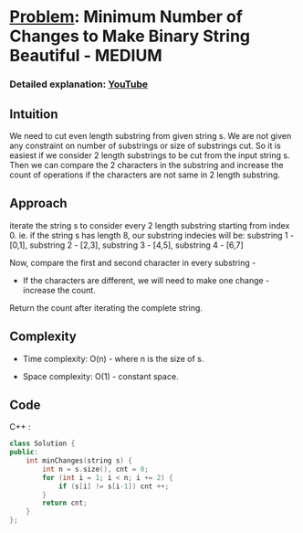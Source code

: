 
# [Problem](https://leetcode.com/problems/minimum-number-of-changes-to-make-binary-string-beautiful): Minimum Number of Changes to Make Binary String Beautiful - MEDIUM

### Detailed explanation: [YouTube](https://www.youtube.com/watch?v=7gukgrVzPFE)
## Intuition
We need to cut even length substring from given string s. We are not given any constraint on number of substrings or size of substrings cut. 
So it is easiest if we consider 2 length substrings to be cut from the input string s. Then we can compare the 2 characters in the substring and increase the count of operations if the characters are not same in 2 length substring.

## Approach
iterate the string s to consider every 2 length substring starting from index 0.
ie. if the string s has length 8, our substring indecies will be: 
substring 1 - [0,1], 
substring 2 - [2,3], 
substring 3 - [4,5], 
substring 4 - [6,7]

Now, compare the first and second character in every substring -
- If the characters are different, we will need to make one change - increase the count.

Return the count after iterating the complete string.

## Complexity
- Time complexity:
O(n) - where n is the size of s.

- Space complexity:
  O(1) - constant space.

## Code
C++ : 
```cpp []
class Solution {
public:
    int minChanges(string s) {
        int n = s.size(), cnt = 0;
        for (int i = 1; i < n; i += 2) {
            if (s[i] != s[i-1]) cnt ++;
        }
        return cnt; 
    }
};
```
